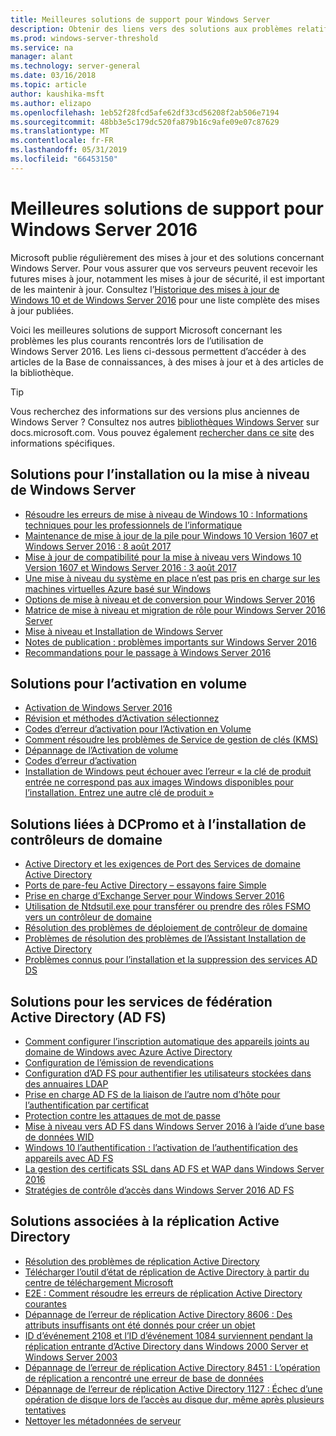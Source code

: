 ```yaml
---
title: Meilleures solutions de support pour Windows Server
description: Obtenir des liens vers des solutions aux problèmes relatifs à Windows Server
ms.prod: windows-server-threshold
ms.service: na
manager: alant
ms.technology: server-general
ms.date: 03/16/2018
ms.topic: article
author: kaushika-msft
ms.author: elizapo
ms.openlocfilehash: 1eb52f28fcd5afe62df33cd56208f2ab506e7194
ms.sourcegitcommit: 48bb3e5c179dc520fa879b16c9afe09e07c87629
ms.translationtype: MT
ms.contentlocale: fr-FR
ms.lasthandoff: 05/31/2019
ms.locfileid: "66453150"
---
```

# <a name="top-support-solutions-for-windows-server-2016"></a>Meilleures solutions de support pour Windows Server 2016

Microsoft publie régulièrement des mises à jour et des solutions concernant Windows Server. Pour vous assurer que vos serveurs peuvent recevoir les futures mises à jour, notamment les mises à jour de sécurité, il est important de les maintenir à jour. Consultez l’[Historique des mises à jour de Windows 10 et de Windows Server 2016](https://support.microsoft.com/en-us/help/4000825/windows-10-windows-server-2016-update-history) pour une liste complète des mises à jour publiées.

Voici les meilleures solutions de support Microsoft concernant les problèmes les plus courants rencontrés lors de l’utilisation de Windows Server 2016. Les liens ci-dessous permettent d’accéder à des articles de la Base de connaissances, à des mises à jour et à des articles de la bibliothèque.

>[!TIP]
> Vous recherchez des informations sur des versions plus anciennes de Windows Server ? Consultez nos autres [bibliothèques Windows Server](/previous-versions/windows/) sur docs.microsoft.com. Vous pouvez également [rechercher dans ce site](https://docs.microsoft.com/search/index?search=Windows+Server&dataSource=previousVersions) des informations spécifiques.

## <a name="solutions-for-installing-or-upgrading-windows-server"></a>Solutions pour l’installation ou la mise à niveau de Windows Server

- [Résoudre les erreurs de mise à niveau de Windows 10 : Informations techniques pour les professionnels de l’informatique](https://docs.microsoft.com/windows/deployment/upgrade/resolve-windows-10-upgrade-errors)
- [Maintenance de mise à jour de la pile pour Windows 10 Version 1607 et Windows Server 2016 : 8 août 2017](https://support.microsoft.com/en-US/help/4035631)
- [Mise à jour de compatibilité pour la mise à niveau vers Windows 10 Version 1607 et Windows Server 2016 : 3 août 2017](https://support.microsoft.com/en-US/help/4033524)
- [Une mise à niveau du système en place n’est pas pris en charge sur les machines virtuelles Azure basé sur Windows](https://support.microsoft.com/en-US/help/4014997)
- [Options de mise à niveau et de conversion pour Windows Server 2016](../get-started/supported-upgrade-paths.md)
- [Matrice de mise à niveau et migration de rôle pour Windows Server 2016 Server](../get-started/server-role-upgradeability-table.md)
- [Mise à niveau et Installation de Windows Server](../get-started/installation-and-upgrade.md)
- [Notes de publication : problèmes importants sur Windows Server 2016](../get-started/windows-server-2016-ga-release-notes.md)
- [Recommandations pour le passage à Windows Server 2016](../get-started/recommendations-moving-to-server2016.md)

## <a name="solutions-for-volume-activation"></a>Solutions pour l’activation en volume
- [Activation de Windows Server 2016](../get-started/server-2016-activation.md)
- [Révision et méthodes d’Activation sélectionnez](https://technet.microsoft.com/library/jj134256(ws.11).aspx)
- [Codes d’erreur d’activation pour l’Activation en Volume](https://technet.microsoft.com/library/dn502528.aspx)
- [Comment résoudre les problèmes de Service de gestion de clés (KMS)](https://technet.microsoft.com/library/ee939272.aspx)
- [Dépannage de l’Activation de volume](https://technet.microsoft.com/library/ff793439.aspx)
- [Codes d’erreur d’activation](https://technet.microsoft.com/library/ff793399.aspx)
- [Installation de Windows peut échouer avec l’erreur « la clé de produit entrée ne correspond pas aux images Windows disponibles pour l’installation. Entrez une autre clé de produit »](https://support.microsoft.com/help/2796988/windows-8-or-windows-server-2012-installation-may-fail-with-error-mess)

## <a name="solutions-related-to-dcpromo-and-installing-domain-controllers"></a>Solutions liées à DCPromo et à l’installation de contrôleurs de domaine
- [Active Directory et les exigences de Port des Services de domaine Active Directory](https://technet.microsoft.com/library/dd772723(v=ws.10).aspx)
- [Ports de pare-feu Active Directory – essayons faire Simple](http://blogs.msmvps.com/acefekay/2011/11/01/active-directory-firewall-ports-let-s-try-to-make-this-simple/)
- [Prise en charge d’Exchange Server pour Windows Server 2016](https://technet.microsoft.com/library/ff728623(v=exchg.150).aspx)
- [Utilisation de Ntdsutil.exe pour transférer ou prendre des rôles FSMO vers un contrôleur de domaine](https://support.microsoft.com/kb/255504)
- [Résolution des problèmes de déploiement de contrôleur de domaine](../identity/ad-ds/deploy/troubleshooting-domain-controller-deployment.md)
- [Problèmes de résolution des problèmes de l’Assistant Installation de Active Directory](https://msdn.microsoft.com/library/bb727058.aspx)
- [Problèmes connus pour l’installation et la suppression des services AD DS](https://technet.microsoft.com/library/cc754463(v=ws.10).aspx)

## <a name="solutions-for-active-directory-federation-services-ad-fs"></a>Solutions pour les services de fédération Active Directory (AD FS)
- [Comment configurer l’inscription automatique des appareils joints au domaine de Windows avec Azure Active Directory](/azure/active-directory/active-directory-conditional-access-automatic-device-registration-setup)
- [Configuration de l’émission de revendications](/azure/active-directory/device-management-hybrid-azuread-joined-devices-setup#step-2-setup-issuance-of-claims)
- [Configuration d’AD FS pour authentifier les utilisateurs stockées dans des annuaires LDAP](../identity/ad-fs/operations/configure-ad-fs-to-authenticate-users-stored-in-ldap-directories.md)
- [Prise en charge AD FS de la liaison de l’autre nom d’hôte pour l’authentification par certificat](../identity/ad-fs/operations/ad-fs-support-for-alternate-hostname-binding-for-certificate-authentication.md)
- [Protection contre les attaques de mot de passe](https://blogs.technet.microsoft.com/tspring/2017/01/20/federated-to-microsoft-cloud-and-account-lockouts/)
- [Mise à niveau vers AD FS dans Windows Server 2016 à l’aide d’une base de données WID](../identity/ad-fs/deployment/upgrading-to-ad-fs-in-windows-server-2016.md)
- [Windows 10 l’authentification : l’activation de l’authentification des appareils avec AD FS](../identity/ad-fs/operations/configure-device-based-conditional-access-on-premises.md)
- [La gestion des certificats SSL dans AD FS et WAP dans Windows Server 2016](../identity/ad-fs/operations/manage-ssl-certificates-ad-fs-wap-2016.md)
- [Stratégies de contrôle d’accès dans Windows Server 2016 AD FS](../identity/ad-fs/operations/access-control-policies-in-ad-fs.md)

## <a name="solutions-related-to-active-directory-replication"></a>Solutions associées à la réplication Active Directory

- [Résolution des problèmes de réplication Active Directory](../identity/ad-ds/manage/troubleshoot/troubleshooting-active-directory-replication-problems.md)
- [Télécharger l’outil d’état de réplication de Active Directory à partir du centre de téléchargement Microsoft](https://www.microsoft.com/en-in/download/details.aspx?id=30005)
- [E2E : Comment résoudre les erreurs de réplication Active Directory courantes](https://support.microsoft.com/kb/3108513)
- [Dépannage de l’erreur de réplication Active Directory 8606 : Des attributs insuffisants ont été donnés pour créer un objet](https://support.microsoft.com/kb/2028495)
- [ID d’événement 2108 et l’ID d’événement 1084 surviennent pendant la réplication entrante d’Active Directory dans Windows 2000 Server et Windows Server 2003](https://support.microsoft.com/kb/837932)
- [Dépannage de l’erreur de réplication Active Directory 8451 : L’opération de réplication a rencontré une erreur de base de données](https://support.microsoft.com/kb/2645996)
- [Dépannage de l’erreur de réplication Active Directory 1127 : Échec d’une opération de disque lors de l’accès au disque dur, même après plusieurs tentatives](https://support.microsoft.com/kb/2025726)
- [Nettoyer les métadonnées de serveur](https://technet.microsoft.com/library/cc816907.aspx)